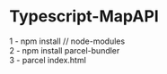 # Typescript-MapAPI
1 - npm install // node-modules <br>
2 - npm install parcel-bundler <br>
3 - parcel index.html
